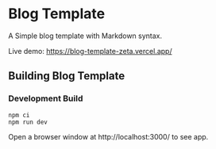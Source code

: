 # Blog Template

A Simple blog template with Markdown syntax.

Live demo: https://blog-template-zeta.vercel.app/

## Building Blog Template

### Development Build

```shell
npm ci
npm run dev
```

Open a browser window at http://localhost:3000/ to see app.

